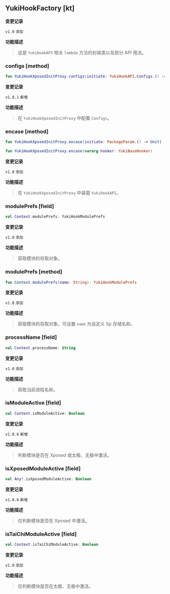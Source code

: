 ## YukiHookFactory [kt]

**变更记录**

`v1.0` `添加`

**功能描述**

> 这是 `YukiHookAPI` 相关 `lambda` 方法的封装类以及部分 API 用法。

### configs [method]

```kotlin
fun YukiHookXposedInitProxy.configs(initiate: YukiHookAPI.Configs.() -> Unit)
```

**变更记录**

`v1.0.1` `新增`

**功能描述**

> 在 `YukiHookXposedInitProxy` 中配置 `Configs`。

### encase [method]

```kotlin
fun YukiHookXposedInitProxy.encase(initiate: PackageParam.() -> Unit)
```

```kotlin
fun YukiHookXposedInitProxy.encase(vararg hooker: YukiBaseHooker)
```

**变更记录**

`v1.0` `添加`

**功能描述**

> 在 `YukiHookXposedInitProxy` 中装载 `YukiHookAPI`。

### modulePrefs [field]

```kotlin
val Context.modulePrefs: YukiHookModulePrefs
```

**变更记录**

`v1.0` `添加`

**功能描述**

> 获取模块的存取对象。

### modulePrefs [method]

```kotlin
fun Context.modulePrefs(name: String): YukiHookModulePrefs
```

**变更记录**

`v1.0` `添加`

**功能描述**

> 获取模块的存取对象，可设置 `name` 为自定义 Sp 存储名称。

### processName [field]

```kotlin
val Context.processName: String
```

**变更记录**

`v1.0` `添加`

**功能描述**

> 获取当前进程名称。

### isModuleActive [field]

```kotlin
val Context.isModuleActive: Boolean
```

**变更记录**

`v1.0.6` `新增`

**功能描述**

> 判断模块是否在 Xposed 或太极、无极中激活。

### isXposedModuleActive [field]

```kotlin
val Any?.isXposedModuleActive: Boolean
```

**变更记录**

`v1.0.6` `新增`

**功能描述**

> 仅判断模块是否在 Xposed 中激活。

### isTaiChiModuleActive [field]

```kotlin
val Context.isTaiChiModuleActive: Boolean
```

**变更记录**

`v1.0` `添加`

**功能描述**

> 仅判断模块是否在太极、无极中激活。